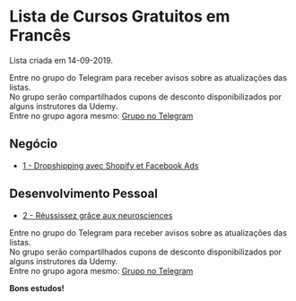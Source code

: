# Lista de Cursos Gratuitos em Francês

Lista criada em 14-09-2019.

Entre no grupo do Telegram para receber avisos sobre as atualizações das listas.  
No grupo serão compartilhados cupons de desconto disponibilizados por alguns instrutores da Udemy.  
Entre no grupo agora mesmo: [Grupo no Telegram](http://bit.ly/2UvKbVX)


## Negócio
 - [ 1 - Dropshipping avec Shopify et Facebook Ads](https://www.udemy.com/course/dropshipping-avec-shopify-et-facebook-ads/?deal_code=UDEAFFBRI919&ranMID=39197&ranEAID=FYTGsFWqJEA&ranSiteID=FYTGsFWqJEA-l0.ofKN6m1hJHpjZEj9clA&LSNPUBID=FYTGsFWqJEA)


## Desenvolvimento Pessoal
 - [ 2 - Réussissez grâce aux neurosciences](https://www.udemy.com/course/reussissez-grace-aux-neurosciences/?deal_code=UDEAFFBRI919&ranMID=39197&ranEAID=FYTGsFWqJEA&ranSiteID=FYTGsFWqJEA-l0.ofKN6m1hJHpjZEj9clA&LSNPUBID=FYTGsFWqJEA)


Entre no grupo do Telegram para receber avisos sobre as atualizações das listas.  
No grupo serão compartilhados cupons de desconto disponibilizados por alguns instrutores da Udemy.  
Entre no grupo agora mesmo: [Grupo no Telegram](http://bit.ly/2UvKbVX)


**Bons estudos!**
